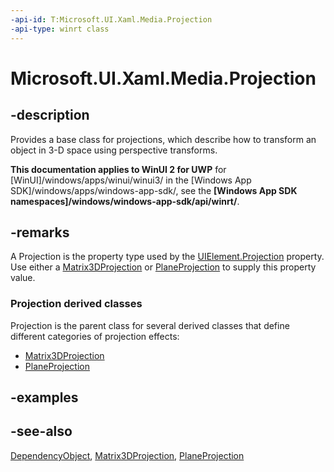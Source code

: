 ```yaml
---
-api-id: T:Microsoft.UI.Xaml.Media.Projection
-api-type: winrt class
---
```


<!-- Class syntax.
public class Projection : Windows.UI.Xaml.DependencyObject, Windows.UI.Xaml.Media.IProjection
-->

# Microsoft.UI.Xaml.Media.Projection

## -description
Provides a base class for projections, which describe how to transform an object in 3-D space using perspective transforms.

**This documentation applies to WinUI 2 for UWP** for [WinUI]/windows/apps/winui/winui3/ in the [Windows App SDK]/windows/apps/windows-app-sdk/, see the **[Windows App SDK namespaces]/windows/windows-app-sdk/api/winrt/**.

## -remarks
A Projection is the property type used by the [UIElement.Projection](../microsoft.ui.xaml/uielement_projection.md) property. Use either a [Matrix3DProjection](matrix3dprojection.md) or [PlaneProjection](planeprojection.md) to supply this property value.

### **Projection** derived classes

Projection is the parent class for several derived classes that define different categories of projection effects:

+ [Matrix3DProjection](matrix3dprojection.md)
+ [PlaneProjection](planeprojection.md)


## -examples

## -see-also
[DependencyObject](../microsoft.ui.xaml/dependencyobject.md), [Matrix3DProjection](matrix3dprojection.md), [PlaneProjection](planeprojection.md)
